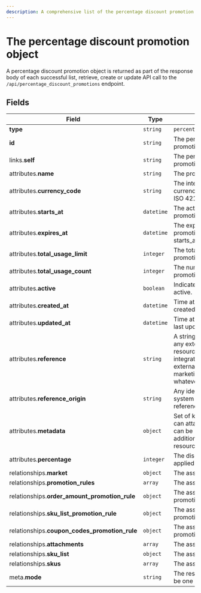 ```yaml
---
description: A comprehensive list of the percentage discount promotion resource's attributes and relationships.
---
```


# The percentage discount promotion object

A percentage discount promotion object is returned as part of the response body of each successful list, retrieve, create or update API call to the `/api/percentage_discount_promotions` endpoint.

## Fields

| Field          | Type     | Description                                  |
| -------------- | -------- | -------------------------------------------- |
| **type**       | `string` | `percentage_discount_promotions`                        |
| **id**         | `string` | The percentage discount promotion unique identifier  |
| links.**self** | `string` | The percentage discount promotion endpoint URL       |
| attributes.**name** | `string` | The promotion's internal name. |
| attributes.**currency_code** | `string` | The international 3-letter currency code as defined by the ISO 4217 standard. |
| attributes.**starts_at** | `datetime` | The activation date/time of this promotion. |
| attributes.**expires_at** | `datetime` | The expiration date/time of this promotion (must be after starts_at). |
| attributes.**total_usage_limit** | `integer` | The total number of times this promotion can be applied. |
| attributes.**total_usage_count** | `integer` | The number of times this promotion has been applied. |
| attributes.**active** | `boolean` | Indicates if the promotion is active. |
| attributes.**created_at** | `datetime` | Time at which the resource was created. |
| attributes.**updated_at** | `datetime` | Time at which the resource was last updated. |
| attributes.**reference** | `string` | A string that you can use to add any external identifier to the resource. This can be useful for integrating the resource to an external system, like an ERP, a marketing tool, a CRM, or whatever. |
| attributes.**reference_origin** | `string` | Any identifier of the third party system that defines the reference code |
| attributes.**metadata** | `object` | Set of key-value pairs that you can attach to the resource. This can be useful for storing additional information about the resource in a structured format. |
| attributes.**percentage** | `integer` | The discount percentage to be applied. |
| relationships.**market** | `object` | The associated market. |
| relationships.**promotion_rules** | `array` | The associated promotion rules. |
| relationships.**order_amount_promotion_rule** | `object` | The associated order amount promotion rule. |
| relationships.**sku_list_promotion_rule** | `object` | The associated sku list promotion rule. |
| relationships.**coupon_codes_promotion_rule** | `object` | The associated coupon codes promotion rule. |
| relationships.**attachments** | `array` | The associated attachments. |
| relationships.**sku_list** | `object` | The associated sku list. |
| relationships.**skus** | `array` | The associated skus. |
| meta.**mode** | `string` | The resource environment \(can be one of `test` or `live`\) |

